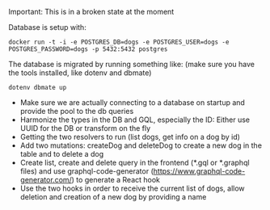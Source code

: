 Important: This is in a broken state at the moment

Database is setup with: 

```
docker run -t -i -e POSTGRES_DB=dogs -e POSTGRES_USER=dogs -e POSTGRES_PASSWORD=dogs -p 5432:5432 postgres
```

The database is migrated by running something like: (make sure you have the tools installed, like dotenv and dbmate)

```
dotenv dbmate up
```

- Make sure we are actually connecting to a database on startup and provide the pool to the db queries
- Harmonize the types in the DB and GQL, especially the ID: Either use UUID for the DB or transform on the fly
- Getting the two resolvers to run (list dogs, get info on a dog by id)
- Add two mutations: createDog and deleteDog to create a new dog in the table and to delete a dog
- Create list, create and delete query in the frontend (*.gql or *.graphql files) and use graphql-code-generator (https://www.graphql-code-generator.com/) to generate a React hook
- Use the two hooks in order to receive the current list of dogs, allow deletion and creation of a new dog by providing a name
